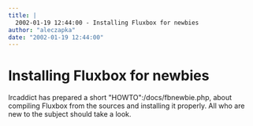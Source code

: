 ```yaml
---
title: |
  2002-01-19 12:44:00 - Installing Fluxbox for newbies
author: "aleczapka"
date: "2002-01-19 12:44:00"
---
```


# Installing Fluxbox for newbies

Ircaddict has prepared a short "HOWTO":/docs/fbnewbie.php, about compiling
Fluxbox from the sources and installing it properly.  All who are new to
the subject should take a look.



